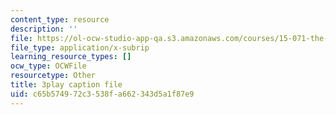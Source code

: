 ```yaml
---
content_type: resource
description: ''
file: https://ol-ocw-studio-app-qa.s3.amazonaws.com/courses/15-071-the-analytics-edge-spring-2017/c65b574972c3538fa662343d5a1f87e9_iq7cPtJzgZM.vtt
file_type: application/x-subrip
learning_resource_types: []
ocw_type: OCWFile
resourcetype: Other
title: 3play caption file
uid: c65b5749-72c3-538f-a662-343d5a1f87e9
---
```

